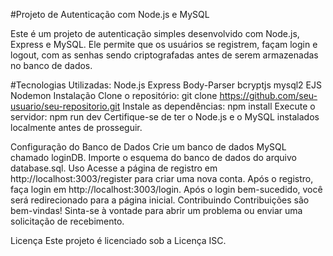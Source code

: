 #Projeto de Autenticação com Node.js e MySQL

Este é um projeto de autenticação simples desenvolvido com Node.js, Express e MySQL. Ele permite que os usuários se registrem, façam login e logout, com as senhas sendo criptografadas antes de serem armazenadas no banco de dados.

#Tecnologias Utilizadas:
Node.js
Express
Body-Parser
bcryptjs
mysql2
EJS
Nodemon
Instalação
Clone o repositório: git clone https://github.com/seu-usuario/seu-repositorio.git
Instale as dependências: npm install
Execute o servidor: npm run dev
Certifique-se de ter o Node.js e o MySQL instalados localmente antes de prosseguir.

Configuração do Banco de Dados
Crie um banco de dados MySQL chamado loginDB.
Importe o esquema do banco de dados do arquivo database.sql.
Uso
Acesse a página de registro em http://localhost:3003/register para criar uma nova conta.
Após o registro, faça login em http://localhost:3003/login.
Após o login bem-sucedido, você será redirecionado para a página inicial.
Contribuindo
Contribuições são bem-vindas! Sinta-se à vontade para abrir um problema ou enviar uma solicitação de recebimento.

Licença
Este projeto é licenciado sob a Licença ISC.
